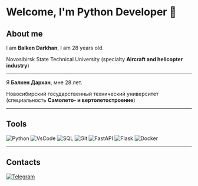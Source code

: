 # **Welcome, I'm Python Developer** 👋

## **About me**
I am **Balken Darkhan**, I am 28 years old.


Novosibirsk State Technical University (specialty **Aircraft and helicopter industry**)

---

Я **Балкен Дархан**, мне 28 лет. 


Новосибирский государственный технический университет (специальность **Самолето- и вертолетостроение**)

---
## **Tools**

![Python](https://img.shields.io/badge/Python-090909?style=for-the-badge&logo=python&logoColor=00BFFF)
![VsCode](https://img.shields.io/badge/VsCode-090909?style=for-the-badge&logo=VisualStudio&logoColor=20B2AA)
![SQL](https://img.shields.io/badge/SQL-090909?style=for-the-badge&logo=PostgreSQL&logoColor=00BFFF)
![Git](https://img.shields.io/badge/Git-090909?style=for-the-badge&logo=Git)
![FastAPI](https://img.shields.io/badge/Django-090909?style=for-the-badge&logo=FastAPI)
![Flask](https://img.shields.io/badge/Flask-090909?style=for-the-badge&logo=Flask)
![Docker](https://img.shields.io/badge/Docker-090909?style=for-the-badge&logo=Docker)     


---
## **Contacts**

[![Telegram](https://img.shields.io/badge/Telegram-090909?style=for-the-badge&logo=Telegram)](https://t.me/darkhan_balken)

